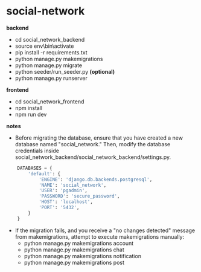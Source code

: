 # social-network

**backend**
- cd social_network_backend
- source env\bin\activate
- pip install -r requirements.txt
- python manage.py makemigrations
- python manage.py migrate
- python seeder/run_seeder.py **(optional)**
- python manage.py runserver

**frontend**
- cd social_network_frontend
- npm install
- npm run dev

**notes**
* Before migrating the database, ensure that you have created a new database named "social_network." Then, modify the database credentials inside social_network_backend/social_network_backend/settings.py.
```python
    DATABASES = {
        'default': {
            'ENGINE': 'django.db.backends.postgresql',
            'NAME': 'social_network',
            'USER': 'pgadmin',
            'PASSWORD': 'secure_password',
            'HOST': 'localhost',
            'PORT': '5432',
        }
    }
```
* If the migration fails, and you receive a "no changes detected" message from makemigrations, attempt to execute makemigrations manually:
    - python manage.py makemigrations account
    - python manage.py makemigrations chat
    - python manage.py makemigrations notification
    - python manage.py makemigrations post
